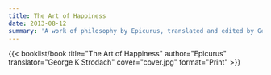 ```yaml
---
title: The Art of Happiness
date: 2013-08-12
summary: 'A work of philosophy by Epicurus, translated and edited by George K Strodach'
---
```


{{< booklist/book
title="The Art of Happiness"
author="Epicurus"
translator="George K Strodach"
cover="cover.jpg"
format="Print" >}}
